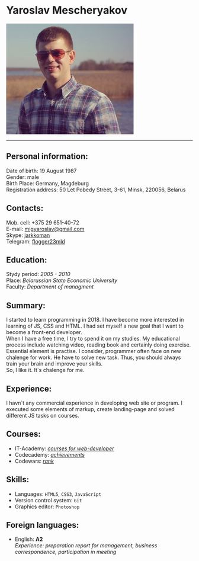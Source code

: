 # Yaroslav Mescheryakov
![My photo](./images/avatar.png "Yaroslav Mescheryakov")  
***  
## Personal information:
Date of birth: 19 August 1987  
Gender: male  
Birth Place: Germany, Magdeburg  
Registration address: 50 Let Pobedy Street, 3-61, Minsk, 220056, Belarus  
## Contacts:
Mob. cell: \+375 29 651-40-72  
  E-mail: <a href="mailto:migyaroslav@gmail.com">migyaroslav@gmail.com</a>  
  Skype: <a href="skype:jarkkoman?chat">jarkkoman</a>  
Telegram: [flogger23mld](https://t.me/flogger23mld/)  
## Education:
Stydy period: *2005 \- 2010*  
Place: *Belarussian State Economic University*  
Faculty: *Department of managment*  
## Summary:
I started to learn programming in 2018. I have become more interested in learning of JS, CSS and HTML. I had set myself a new goal that I want to become a front-end developer.  
When I have a free time, I try to spend it on my studies. My educational process include watching
video, reading book and certainly doing exercise. Essential element is practise. I consider, programmer often face on new chalenge for work. He have to solve new task. Thus, you should always train your brain and improve your skills.  
So, I like it. It\`s chalenge for me.  
## Experience:
I havn\`t any commercial experience in developing web site or program. I executed some elements of markup, create landing-page and solved different JS tasks on courses.  
## Courses:
+ IT-Academy: [*courses for web-developer*](https://www.it-academy.by/course/front-end-developer/)  
+ Codecademy: [*achievements*](https://www.codecademy.com/users/flogger23/achievements/)  
+ Codewars: [*rank*](https://www.codewars.com/users/flogger23/)

## Skills:
+ Languages: `HTML5`, `CSS3`, `JavaScript` 
+ Version control system: `Git`  
+ Graphics editor: `Photoshop`

## Foreign languages:
+ English: **А2**  
*Experience: preparation report for management, business correspondence, participation in meeting*
